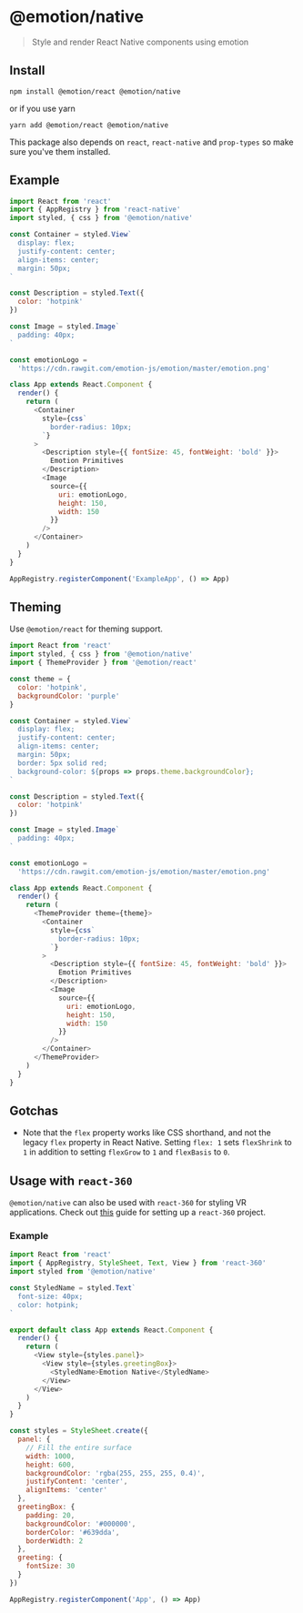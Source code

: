 # @emotion/native

> Style and render React Native components using emotion

## Install

```
npm install @emotion/react @emotion/native
```

or if you use yarn

```
yarn add @emotion/react @emotion/native
```

This package also depends on `react`, `react-native` and `prop-types` so make sure you've them installed.

## Example

```js
import React from 'react'
import { AppRegistry } from 'react-native'
import styled, { css } from '@emotion/native'

const Container = styled.View`
  display: flex;
  justify-content: center;
  align-items: center;
  margin: 50px;
`

const Description = styled.Text({
  color: 'hotpink'
})

const Image = styled.Image`
  padding: 40px;
`

const emotionLogo =
  'https://cdn.rawgit.com/emotion-js/emotion/master/emotion.png'

class App extends React.Component {
  render() {
    return (
      <Container
        style={css`
          border-radius: 10px;
        `}
      >
        <Description style={{ fontSize: 45, fontWeight: 'bold' }}>
          Emotion Primitives
        </Description>
        <Image
          source={{
            uri: emotionLogo,
            height: 150,
            width: 150
          }}
        />
      </Container>
    )
  }
}

AppRegistry.registerComponent('ExampleApp', () => App)
```

## Theming

Use `@emotion/react` for theming support.

```js
import React from 'react'
import styled, { css } from '@emotion/native'
import { ThemeProvider } from '@emotion/react'

const theme = {
  color: 'hotpink',
  backgroundColor: 'purple'
}

const Container = styled.View`
  display: flex;
  justify-content: center;
  align-items: center;
  margin: 50px;
  border: 5px solid red;
  background-color: ${props => props.theme.backgroundColor};
`

const Description = styled.Text({
  color: 'hotpink'
})

const Image = styled.Image`
  padding: 40px;
`

const emotionLogo =
  'https://cdn.rawgit.com/emotion-js/emotion/master/emotion.png'

class App extends React.Component {
  render() {
    return (
      <ThemeProvider theme={theme}>
        <Container
          style={css`
            border-radius: 10px;
          `}
        >
          <Description style={{ fontSize: 45, fontWeight: 'bold' }}>
            Emotion Primitives
          </Description>
          <Image
            source={{
              uri: emotionLogo,
              height: 150,
              width: 150
            }}
          />
        </Container>
      </ThemeProvider>
    )
  }
}
```

## Gotchas

- Note that the `flex` property works like CSS shorthand, and not the legacy `flex` property in React Native. Setting `flex: 1` sets `flexShrink` to `1` in addition to setting `flexGrow` to `1` and `flexBasis` to `0`.

## Usage with `react-360`

`@emotion/native` can also be used with `react-360` for styling VR applications. Check out [this](https://facebook.github.io/react-360/docs/setup.html) guide for setting up a `react-360` project.

### Example

```js
import React from 'react'
import { AppRegistry, StyleSheet, Text, View } from 'react-360'
import styled from '@emotion/native'

const StyledName = styled.Text`
  font-size: 40px;
  color: hotpink;
`

export default class App extends React.Component {
  render() {
    return (
      <View style={styles.panel}>
        <View style={styles.greetingBox}>
          <StyledName>Emotion Native</StyledName>
        </View>
      </View>
    )
  }
}

const styles = StyleSheet.create({
  panel: {
    // Fill the entire surface
    width: 1000,
    height: 600,
    backgroundColor: 'rgba(255, 255, 255, 0.4)',
    justifyContent: 'center',
    alignItems: 'center'
  },
  greetingBox: {
    padding: 20,
    backgroundColor: '#000000',
    borderColor: '#639dda',
    borderWidth: 2
  },
  greeting: {
    fontSize: 30
  }
})

AppRegistry.registerComponent('App', () => App)
```
